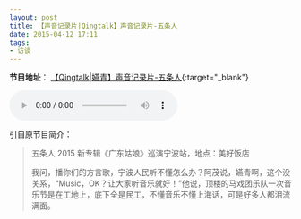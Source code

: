 ```yaml
---
layout: post
title: 【声音记录片|Qingtalk】声音记录片-五条人
date: 2015-04-12 17:11
tags:
- 访谈
---
```

**节目地址**：
[【Qingtalk|嬿青】声音记录片-五条人](https://www.lizhi.fm/396445/19495223838409606?u=5140279323797055020&platformid=wechat){:target="_blank"}

<audio controls src="http://cdn5.lizhi.fm/audio/2015/04/21/19495223838409606_hd.mp3"></audio>

引自原节目简介：

> 五条人 2015 新专辑《广东姑娘》巡演宁波站，地点：美好饭店
>
> 我问，播你们的方言歌，宁波人民听不懂怎么办？阿茂说，嬿青啊，这个没关系，“Music，OK？让大家听音乐就好！”他说，顶楼的马戏团乐队一次音乐节是在工地上，底下全是民工，不懂音乐不懂上海话，可是好多人都泪流满面。
